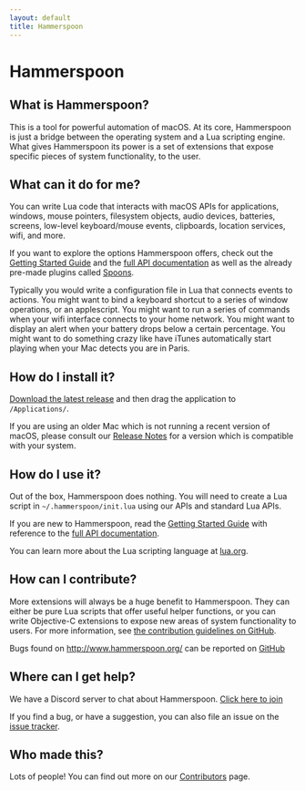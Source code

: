 ```yaml
---
layout: default
title: Hammerspoon
---
```


# Hammerspoon

## What is Hammerspoon?

This is a tool for powerful automation of macOS. At its core, Hammerspoon is just a bridge between the operating system and a Lua scripting engine.
What gives Hammerspoon its power is a set of extensions that expose specific pieces of system functionality, to the user.

## What can it do for me?

You can write Lua code that interacts with macOS APIs for applications, windows, mouse pointers, filesystem objects, audio devices, batteries, screens, low-level keyboard/mouse events, clipboards, location services, wifi, and more.

If you want to explore the options Hammerspoon offers, check out the [Getting Started Guide](/go/) and the [full API documentation](/docs/) as well as the already pre-made plugins called [Spoons](https://www.hammerspoon.org/Spoons/).

Typically you would write a configuration file in Lua that connects events to actions. You might want to bind a keyboard shortcut to a series of window operations, or an applescript. You might want to run a series of commands when your wifi interface connects to your home network. You might want to display an alert when your battery drops below a certain percentage. You might want to do something crazy like have iTunes automatically start playing when your Mac detects you are in Paris.

## How do I install it?

[Download the latest release](https://github.com/Hammerspoon/hammerspoon/releases/latest) and then drag the application to `/Applications/`.

If you are using an older Mac which is not running a recent version of macOS, please consult our [Release Notes](/releasenotes) for a version which is compatible with your system.

## How do I use it?

Out of the box, Hammerspoon does nothing. You will need to create a Lua script in  `~/.hammerspoon/init.lua` using our APIs and standard Lua APIs.

If you are new to Hammerspoon, read the [Getting Started Guide](/go/) with reference to the [full API documentation](/docs/).

You can learn more about the Lua scripting language at [lua.org](https://www.lua.org/docs.html).

## How can I contribute?

More extensions will always be a huge benefit to Hammerspoon. They can either be pure Lua scripts that offer useful helper functions, or you can write Objective-C extensions to expose new areas of system functionality to users. For more information, see [the contribution guidelines on GitHub](https://github.com/Hammerspoon/hammerspoon/blob/master/CONTRIBUTING.md).

Bugs found on http://www.hammerspoon.org/ can be reported on [GitHub](https://github.com/Hammerspoon/hammerspoon.github.io)

## Where can I get help?

We have a Discord server to chat about Hammerspoon. [Click here to join](https://discord.gg/vxchqkRbkR)

If you find a bug, or have a suggestion, you can also file an issue on the [issue tracker](https://github.com/Hammerspoon/hammerspoon/issues).

## Who made this?

Lots of people! You can find out more on our [Contributors](/contributors.html) page.
